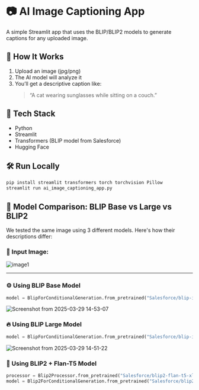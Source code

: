 # 📷 AI Image Captioning App

A simple Streamlit app that uses the BLIP/BLIP2 models to generate captions for any uploaded image.

## 🚀 How It Works
1. Upload an image (jpg/png)
2. The AI model will analyze it
3. You’ll get a descriptive caption like:  
   > “A cat wearing sunglasses while sitting on a couch.”

## 🧠 Tech Stack
- Python
- Streamlit
- Transformers (BLIP model from Salesforce)
- Hugging Face

## 🛠️ Run Locally

```bash
pip install streamlit transformers torch torchvision Pillow
streamlit run ai_image_captioning_app.py
```
## 🧠 Model Comparison: BLIP Base vs Large vs BLIP2
We tested the same image using 3 different models. Here's how their descriptions differ:

### 🏃 Input Image:
![image1](https://github.com/user-attachments/assets/933dbcbe-0dd6-4917-a3bf-bfc4d862d244)

---

### ⚙️ Using **BLIP Base** Model
```python
model = BlipForConditionalGeneration.from_pretrained("Salesforce/blip-image-captioning-base")
```
![Screenshot from 2025-03-29 14-53-07](https://github.com/user-attachments/assets/45bd7471-15ae-4fa7-90df-ff8f8a0096d0)


### 🔥 Using **BLIP Large** Model
```python
model = BlipForConditionalGeneration.from_pretrained("Salesforce/blip-image-captioning-large")
```
![Screenshot from 2025-03-29 14-51-22](https://github.com/user-attachments/assets/3bf6913c-79b1-425b-8676-b067a7af640b)


### 🧠 Using **BLIP2 + Flan-T5** Model
```python
processor = Blip2Processor.from_pretrained("Salesforce/blip2-flan-t5-xl")
model = Blip2ForConditionalGeneration.from_pretrained("Salesforce/blip2-flan-t5-xl")
```

